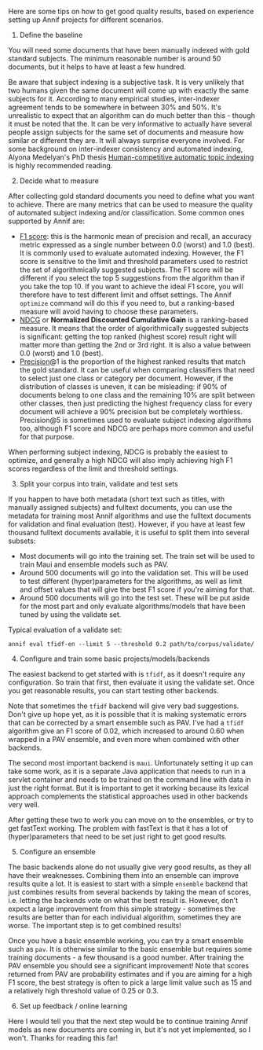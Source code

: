 Here are some tips on how to get good quality results, based on experience setting up Annif projects for different scenarios.

1. Define the baseline

You will need some documents that have been manually indexed with gold standard subjects. The minimum reasonable number is around 50 documents, but it helps to have at least a few hundred.

Be aware that subject indexing is a subjective task. It is very unlikely that two humans given the same document will come up with exactly the same subjects for it. According to many empirical studies, inter-indexer agreement tends to be somewhere in between 30% and 50%. It's unrealistic to expect that an algorithm can do much better than this - though it must be noted that the. It can be very informative to actually have several people assign subjects for the same set of documents and measure how similar or different they are. It will always surprise everyone involved. For some background on inter-indexer consistency and automated indexing, Alyona Medelyan's PhD thesis [Human-competitive automatic topic indexing](https://researchcommons.waikato.ac.nz/handle/10289/3513) is highly recommended reading.

2. Decide what to measure

After collecting gold standard documents you need to define what you want to achieve. There are many metrics that can be used to measure the quality of automated subject indexing and/or classification. Some common ones supported by Annif are:

* [F1 score](https://en.wikipedia.org/wiki/F1_score): this is the harmonic mean of precision and recall, an accuracy metric expressed as a single number between 0.0 (worst) and 1.0 (best). It is commonly used to evaluate automated indexing. However, the F1 score is sensitive to the limit and threshold parameters used to restrict the set of algorithmically suggested subjects. The F1 score will be different if you select the top 5 suggestions from the algorithm than if you take the top 10. If you want to achieve the ideal F1 score, you will therefore have to test different limit and offset settings. The Annif `optimize` command will do this if you need to, but a ranking-based measure will avoid having to choose these parameters.
* [NDCG](https://en.wikipedia.org/wiki/Discounted_cumulative_gain) or **Normalized Discounted Cumulative Gain** is a ranking-based measure. It means that the order of algorithmically suggested subjects is significant: getting the top ranked (highest score) result right will matter more than getting the 2nd or 3rd right. It is also a value between 0.0 (worst) and 1.0 (best).
* [Precision](https://en.wikipedia.org/wiki/Precision_and_recall)@1 is the proportion of the highest ranked results that match the gold standard. It can be useful when comparing classifiers that need to select just one class or category per document. However, if the distribution of classes is uneven, it can be misleading: if 90% of documents belong to one class and the remaining 10% are split between other classes, then just predicting the highest frequency class for every document will achieve a 90% precision but be completely worthless. Precision@5 is sometimes used to evaluate subject indexing algorithms too, although F1 score and NDCG are perhaps more common and useful for that purpose.

When performing subject indexing, NDCG is probably the easiest to optimize, and generally a high NDCG will also imply achieving high F1 scores regardless of the limit and threshold settings.

3. Split your corpus into train, validate and test sets

If you happen to have both metadata (short text such as titles, with manually assigned subjects) and fulltext documents, you can use the metadata for training most Annif algorithms and use the fulltext documents for validation and final evaluation (test). However, if you have at least few thousand fulltext documents available, it is useful to split them into several subsets:

* Most documents will go into the training set. The train set will be used to train Maui and ensemble models such as PAV.
* Around 500 documents will go into the validation set. This will be used to test different (hyper)parameters for the algorithms, as well as limit and offset values that will give the best F1 score if you're aiming for that.
* Around 500 documents will go into the test set. These will be put aside for the most part and only evaluate algorithms/models that have been tuned by using the validate set.

Typical evaluation of a validate set:

    annif eval tfidf-en --limit 5 --threshold 0.2 path/to/corpus/validate/

4. Configure and train some basic projects/models/backends

The easiest backend to get started with is `tfidf`, as it doesn't require any configuration. So train that first, then evaluate it using the validate set. Once you get reasonable results, you can start testing other backends.

Note that sometimes the `tfidf` backend will give very bad suggestions. Don't give up hope yet, as it is possible that it is making systematic errors that can be corrected by a smart ensemble such as PAV. I've had a `tfidf` algorithm give an F1 score of 0.02, which increased to around 0.60 when wrapped in a PAV ensemble, and even more when combined with other backends.

The second most important backend is `maui`. Unfortunately setting it up can take some work, as it is a separate Java application that needs to run in a servlet container and needs to be trained on the command line with data in just the right format. But it is important to get it working because its lexical approach complements the statistical approaches used in other backends very well.

After getting these two to work you can move on to the ensembles, or try to get fastText working. The problem with fastText is that it has a lot of (hyper)parameters that need to be set just right to get good results.

5. Configure an ensemble

The basic backends alone do not usually give very good results, as they all have their weaknesses. Combining them into an ensemble can improve results quite a lot. It is easiest to start with a simple `ensemble` backend that just combines results from several backends by taking the mean of scores, i.e. letting the backends vote on what the best result is. However, don't expect a large improvement from this simple strategy - sometimes the results are better than for each individual algorithm, sometimes they are worse. The important step is to get combined results!

Once you have a basic ensemble working, you can try a smart ensemble such as `pav`. It is otherwise similar to the basic ensemble but requires some training documents - a few thousand is a good number. After training the PAV ensemble you should see a significant improvement! Note that scores returned from PAV are probability estimates and if you are aiming for a high F1 score, the best strategy is often to pick a large limit value such as 15 and a relatively high threshold value of 0.25 or 0.3.

6. Set up feedback / online learning

Here I would tell you that the next step would be to continue training Annif models as new documents are coming in, but it's not yet implemented, so I won't. Thanks for reading this far!